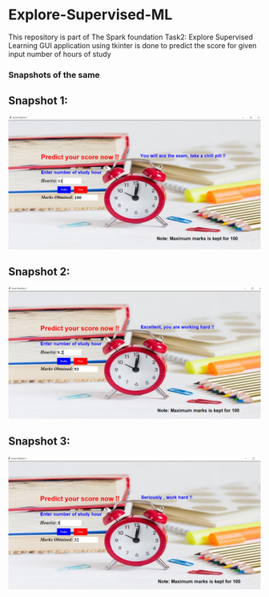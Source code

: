 # Explore-Supervised-ML
This repository is part of The Spark foundation Task2: Explore Supervised Learning
GUI application using tkinter is done to predict the score for given input number of hours of study


### Snapshots of the same

## Snapshot 1:
![](images/p1.PNG)

## Snapshot 2:
![](images/p2.PNG)


## Snapshot 3:
![](images/p3.PNG)